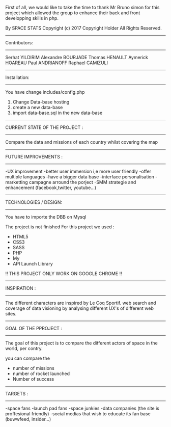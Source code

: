 First of all, we would like to take the time to thank Mr Bruno simon for this project which allowed the group to enhance their back and front developping skills in php.

By SPACE STATS
Copyright (c) 2017 Copyright Holder All Rights Reserved.

_______________________

Contributors:
_______________________
Serhat YILDIRIM
Alexandre BOURJADE
Thomas HENAULT
Aymerick HOAREAU
Paul ANDRIANOFF
Raphael CAMIZULI

_______________________

Installation:
_______________________
You have change includes/config.php
1. Change Data-base hosting
2. create a new data-base 
3. import data-base.sql in the new data-base
_______________________

CURRENT STATE OF THE PROJECT :
_______________________
Compare the data and missions of each country whilst covering the map
_______________________

FUTURE IMPROVEMENTS :
_______________________
-UX improvement
-better user immersion i,e more user friendly
-offer multiple languages
-have a bigger data base
-interface personalisation
-marketting campagne arround the porject
-SMM strategie and enhancement (facebook,twitter, youtube...)
_______________________

TECHNOLOGIES / DESIGN:
_______________________
You have to importe the DBB on Mysql

The project is not finished
For this project we used :
- HTML5
- CSS3
- SASS
- PHP
- My
- API Launch Library

!! THIS PROJECT ONLY WORK ON GOOGLE CHROME !!

_______________________

INSPIRATION :
_______________________

The different characters are inspired by Le Coq Sportif.
web search and coverage of data visioning by analysing different UX's of different web sites.
_______________________

GOAL OF THE PPROJECT :
_______________________
The goal of this project is to compare the different actors of space
in the world, per contry.

you can compare the
- number of missions
- number of rocket launched
- Number of success
_______________________

TARGETS :
_______________________
-space fans
-launch pad fans
-space junkies
-data companies (the site is proffesional friendly)
-social medias that wish to educate its fan base (buwwfeed, insider...)
